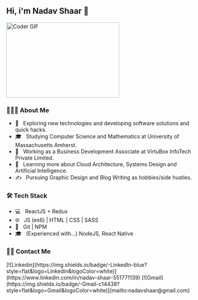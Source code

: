 ## Hi, i'm Nadav Shaar 👋

<img src="https://media.giphy.com/media/SWoSkN6DxTszqIKEqv/giphy.gif" alt="Coder GIF" width="300" height="200">

<h3> 👨🏻‍💻 About Me </h3>

- 🤔 &nbsp; Exploring new technologies and developing software solutions and quick hacks.
- 🎓 &nbsp; Studying Computer Science and Mathematics at University of Massachusetts Amherst.
- 💼 &nbsp; Working as a Business Development Associate at VirtuBox InfoTech Private Limited.
- 🌱 &nbsp; Learning more about Cloud Architecture, Systems Design and Artificial Intelligence.
- ✍️ &nbsp; Pursuing Graphic Design and Blog Writing as hobbies/side hustles.

<h3>🛠 Tech Stack</h3>

- 💻 &nbsp; ReactJS + Redux
- 🌐 &nbsp; JS (es6) | HTML | CSS | SASS
- 🔧 &nbsp; Git | NPM
- 🎓 &nbsp; (Experienced with...) NodeJS, React Native

<h3> 🤝🏻 Contact Me </h3>
[![Linkedin](https://img.shields.io/badge/-LinkedIn-blue?style=flat&logo=Linkedin&logoColor=white)](https://www.linkedin.com/in/nadav-shaar-551771139)
[![Gmail](https://img.shields.io/badge/-Gmail-c14438?style=flat&logo=Gmail&logoColor=white)](mailto:nadavshaar@gmail.com)
